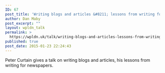 ```yaml
---
ID: 67
post_title: 'Writing blogs and articles &#8211; lessons from writing for newspapers'
author: Dan Maby
post_excerpt: ""
layout: wpldn_talk
permalink: >
  https://wpldn.uk/talk/writing-blogs-and-articles-lessons-from-writing-for-newspapers
published: true
post_date: 2015-01-23 22:24:43
---
```

Peter Curtain gives a talk on writing blogs and articles, his lessons from writing for newspapers.